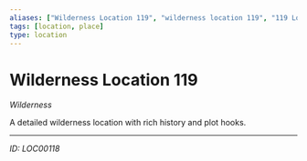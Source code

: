 ```yaml
---
aliases: ["Wilderness Location 119", "wilderness location 119", "119 Location Wilderness"]
tags: [location, place]
type: location
---
```


# Wilderness Location 119

*Wilderness*

A detailed wilderness location with rich history and plot hooks.

---
*ID: LOC00118*